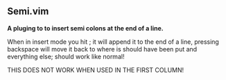 ## Semi.vim

**A pluging to to insert semi colons at the end of a line.**

When in insert mode you hit ; it will append it to the end of a line, pressing
backspace will move it back to where is should have been put and everything else;
should work like normal!

THIS DOES NOT WORK WHEN USED IN THE FIRST COLUMN!
